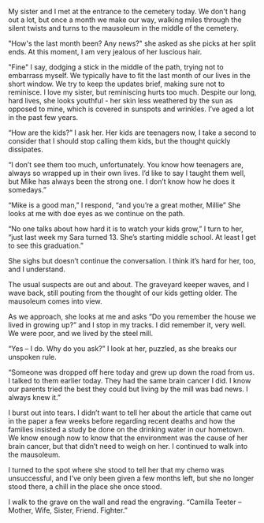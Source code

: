My sister and I met at the entrance to the cemetery today. We don't hang out a lot, but once a month we make our way, walking miles through the silent twists and turns to the mausoleum in the middle of the cemetery.

"How's the last month been? Any news?" she asked as she picks at her split ends. At this moment, I am very jealous of her luscious hair.

"Fine" I say, dodging a stick in the middle of the path, trying not to embarrass myself. We typically have to fit the last month of our lives in the short window. We try to keep the updates brief, making sure not to reminisce. I love my sister, but reminiscing hurts too much. Despite our long, hard lives, she looks youthful - her skin less weathered by the sun as opposed to mine, which is covered in sunspots and wrinkles. I’ve aged a lot in the past few years.

“How are the kids?” I ask her. Her kids are teenagers now, I take a second to consider that I should stop calling them kids, but the thought quickly dissipates.

“I don’t see them too much, unfortunately. You know how teenagers are, always so wrapped up in their own lives. I’d like to say I taught them well, but Mike has always been the strong one. I don’t know how he does it somedays.”

“Mike is a good man,” I respond, “and you’re a great mother, Millie” She looks at me with doe eyes as we continue on the path.

“No one talks about how hard it is to watch your kids grow,” I turn to her, “just last week my Sara turned 13. She’s starting middle school. At least I get to see this graduation.”

She sighs but doesn’t continue the conversation. I think it’s hard for her, too, and I understand.

The usual suspects are out and about. The graveyard keeper waves, and I wave back, still pouting from the thought of our kids getting older. The mausoleum comes into view.

As we approach, she looks at me and asks “Do you remember the house we lived in growing up?” and I stop in my tracks. I did remember it, very well. We were poor, and we lived by the steel mill.

“Yes – I do. Why do you ask?” I look at her, puzzled, as she breaks our unspoken rule.

“Someone was dropped off here today and grew up down the road from us. I talked to them earlier today. They had the same brain cancer I did. I know our parents tried the best they could but living by the mill was bad news. I always knew it.”

I burst out into tears. I didn’t want to tell her about the article that came out in the paper a few weeks before regarding recent deaths and how the families insisted a study be done on the drinking water in our hometown. We know enough now to know that the environment was the cause of her brain cancer, but that didn’t need to weigh on her. I continued to walk into the mausoleum.

I turned to the spot where she stood to tell her that my chemo was unsuccessful, and I’ve only been given a few months left, but she no longer stood there, a chill in the place she once stood.

I walk to the grave on the wall and read the engraving. “Camilla Teeter – Mother, Wife, Sister, Friend. Fighter.”